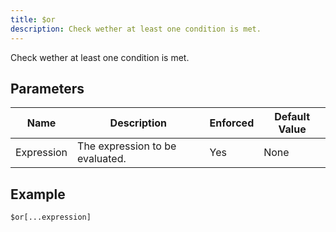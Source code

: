 ```yaml
---
title: $or
description: Check wether at least one condition is met.
---
```


Check wether at least one condition is met.
## Parameters
|    Name    |           Description           | Enforced | Default Value |
|------------|---------------------------------|----------|---------------|
| Expression | The expression to be evaluated. | Yes      | None          |
## Example
```eats
$or[...expression]
```